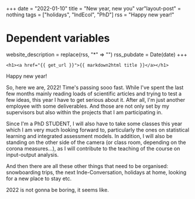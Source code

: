 +++
date = "2022-01-10"
title = "New year, new you"
var"layout-post" = nothing
tags = ["holidays", "IndEcol", "PhD"]
rss = "Happy new year!"

# Dependent variables
website_description = replace(rss, "*" => "")
rss_pubdate = Date(date)
+++

~~~
<h1><a href="{{ get_url }}">{{ markdown2html title }}</a></h1>
~~~

Happy new year!

So, here we are, 2022! Time's passing sooo fast. While I've spent the last few months mainly reading loads of scientific articles and trying to test a few ideas, this year I have to get serious about it. After all, I'm just another employee with some deliverables. And those are not only set by my supervisors but also within the projects that I am participating in.

Since I'm a PhD STUDENT, I will also have to take some classes this year which I am very much looking forward to, particularly the ones on statistical learning and integrated assessment models. In addition, I will also be standing on the other side of the camera (or class room, depending on the corona measures...), as I will contribute to the teaching of the course on input-output analysis.

And then there are all these other things that need to be organised: snowboarding trips, the next Inde-Conversation, holidays at home, looking for a new place to stay etc.

2022 is not gonna be boring, it seems like.